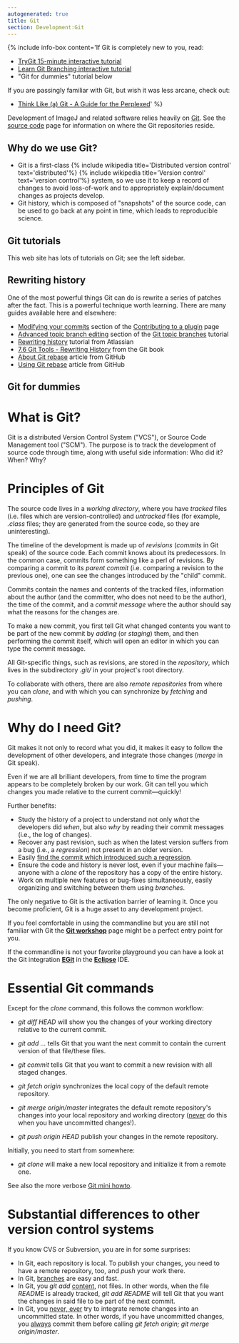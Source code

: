 ```yaml
---
autogenerated: true
title: Git
section: Development:Git
---
```


{% include info-box content='If Git is completely new to you, read:

-   [TryGit 15-minute interactive tutorial](https://try.github.io/)
-   [Learn Git Branching interactive tutorial](http://pcottle.github.io/learnGitBranching/)
-   "Git for dummies" tutorial below

If you are passingly familiar with Git, but wish it was less arcane, check out:

-   [Think Like (a) Git - A Guide for the Perplexed](http://think-like-a-git.net/)' %}

Development of ImageJ and related software relies heavily on [Git](http://git-scm.com/). See the [source code](/develop/source) page for information on where the Git repositories reside.

Why do we use Git?
------------------

-   Git is a first-class {% include wikipedia title='Distributed version control' text='distributed'%} {% include wikipedia title='Version control' text='version control'%} system, so we use it to keep a record of changes to avoid loss-of-work and to appropriately explain/document changes as projects develop.
-   Git history, which is composed of "snapshots" of the source code, can be used to go back at any point in time, which leads to reproducible science.

Git tutorials
-------------

This web site has lots of tutorials on Git; see the left sidebar.

Rewriting history
-----------------

One of the most powerful things Git can do is rewrite a series of patches after the fact. This is a powerful technique worth learning. There are many guides available here and elsewhere:

* [Modifying your commits](/develop/improving-the-code#modifying-your-commits) section of the [Contributing to a plugin](/develop/improving-the-code) page
*   [Advanced topic branch editing](/develop/git/topic-branches#advanced-topic-branch-editing-ka-rebase-on-drugs) section of the [Git topic branches](/develop/git/topic-branches) tutorial
*   [Rewriting history](https://www.atlassian.com/git/tutorials/rewriting-history/) tutorial from Atlassian
*   [7.6 Git Tools - Rewriting History](https://git-scm.com/book/en/v2/Git-Tools-Rewriting-History) from the Git book
*   [About Git rebase](https://help.github.com/articles/about-git-rebase/) article from GitHub
*   [Using Git rebase](https://help.github.com/articles/using-git-rebase/) article from GitHub

Git for dummies
---------------

What is Git?
============

Git is a distributed Version Control System ("VCS"), or Source Code Management tool ("SCM"). The purpose is to track the development of source code through time, along with useful side information: Who did it? When? Why?

Principles of Git
=================

The source code lives in a *working directory*, where you have *tracked* files (i.e. files which are version-controlled) and *untracked* files (for example, *.class* files; they are generated from the source code, so they are uninteresting).

The timeline of the development is made up of *revisions* (*commits* in Git speak) of the source code. Each commit knows about its predecessors. In the common case, commits form something like a perl of revisions. By comparing a commit to its *parent commit* (i.e. comparing a revision to the previous one), one can see the changes introduced by the "child" commit.

Commits contain the names and contents of the tracked files, information about the author (and the committer, who does not need to be the author), the time of the commit, and a *commit message* where the author should say what the reasons for the changes are.

To make a new commit, you first tell Git what changed contents you want to be part of the new commit by *adding* (or *staging*) them, and then performing the commit itself, which will open an editor in which you can type the commit message.

All Git-specific things, such as revisions, are stored in the *repository*, which lives in the subdirectory *.git/* in your project's root directory.

To collaborate with others, there are also *remote repositories* from where you can *clone*, and with which you can synchronize by *fetching* and *pushing*.

Why do I need Git?
==================

Git makes it not only to record what you did, it makes it easy to follow the development of other developers, and integrate those changes (*merge* in Git speak).

Even if we are all brilliant developers, from time to time the program appears to be completely broken by our work. Git can tell you which changes you made relative to the current commit—quickly!

Further benefits:

-   Study the history of a project to understand not only *what* the developers did *when*, but also *why* by reading their commit messages (i.e., the log of changes).
-   Recover any past revision, such as when the latest version suffers from a bug (i.e., a *regression*) not present in an older version.
-   Easily [find the commit which introduced such a regression](/develop/git/pinpoint-regressions).
-   Ensure the code and history is never lost, even if your machine fails—anyone with a *clone* of the repository has a copy of the entire history.
-   Work on multiple new features or bug-fixes simultaneously, easily organizing and switching between them using *branches*.

The only negative to Git is the activation barrier of learning it. Once you become proficient, Git is a huge asset to any development project.

If you feel comfortable in using the commandline but you are still not familiar with Git the **[Git workshop](/develop/git/workshop)** page might be a perfect entry point for you.

If the commandline is not your favorite playground you can have a look at the Git integration **[EGit](/develop/git/eclipse)** in the **[Eclipse](/develop/eclipse)** IDE.

Essential Git commands
======================

Except for the *clone* command, this follows the common workflow:

-   *git diff HEAD* will show you the changes of your working directory relative to the current commit.

<!-- -->

-   *git add <file>...* tells Git that you want the next commit to contain the current version of that file/these files.

<!-- -->

-   *git commit* tells Git that you want to commit a new revision with all staged changes.

<!-- -->

-   *git fetch origin* synchronizes the local copy of the default remote repository.

<!-- -->

-   *git merge origin/master* integrates the default remote repository's changes into your local repository and working directory (<u>never</u> do this when you have uncommitted changes!).

<!-- -->

-   *git push origin HEAD* publish your changes in the remote repository.

Initially, you need to start from somewhere:

-   *git clone <URL>* will make a new local repository and initialize it from a remote one.

See also the more verbose [Git mini howto](/develop/git/mini-howto).

Substantial differences to other version control systems
========================================================

If you know CVS or Subversion, you are in for some surprises:

-   In Git, each repository is local. To publish your changes, you need to have a remote repository, too, and *push* your work there.
-   In Git, [branches](/develop/git/topic-branches) are easy and fast.
-   In Git, you *git add* <u>content</u>, not files. In other words, when the file *README* is already tracked, *git add README* will tell Git that you want the changes in said file to be part of the next commit.
-   In Git, you <u>never, ever</u> try to integrate remote changes into an uncommitted state. In other words, if you have uncommitted changes, you <u>always</u> commit them before calling *git fetch origin; git merge origin/master*.



